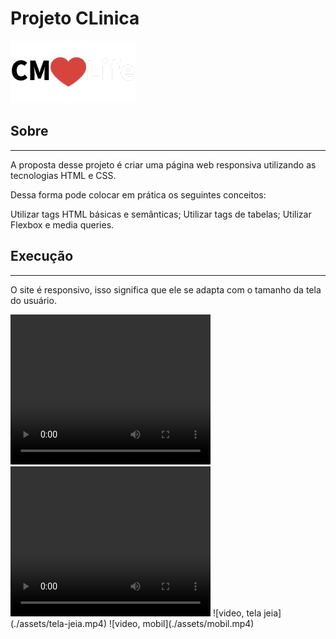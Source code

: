 # Projeto CLinica
![Logo, clinica](./assets/logo.png)

## Sobre
____________________________________________________________________
A proposta desse projeto é criar uma página web responsiva utilizando as tecnologias HTML e CSS.

Dessa forma  pode colocar em prática os seguintes conceitos:

Utilizar tags HTML básicas e semânticas;
Utilizar tags de tabelas;
Utilizar Flexbox e media queries.


## Execução
____________________________________________________________________
O site é responsivo, isso significa que ele se adapta com o tamanho da tela do usuário.

<video width="320" height="240" controls>
  <source src="./assets/tela-jeia.mp4" type="video/mp4">
  Tu navegador no soporta la reproducción de videos.
</video>
<video width="320" height="240" controls>
  <source src="./assets/mobil.mp4" type="video/mp4">
  Tu navegador no soporta la reproducción de videos.
</video>
![video, tela jeia](./assets/tela-jeia.mp4)
![video, mobil](./assets/mobil.mp4)